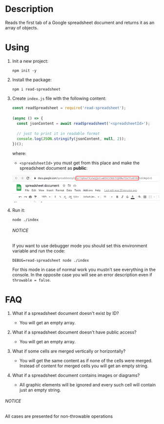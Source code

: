 # Description

Reads the first tab of a Google spreadsheet document and returns it as an array of objects.

# Using

1. Init a new project:
   ```shell
   npm init -y
   ```

2. Install the package:
   ```shell
   npm i read-spreadsheet
   ```

3. Create `index.js` file with the following content: 
   ```javascript
   const readSpreadsheet = require('read-spreadsheet');
   
   (async () => {
     const jsonContent = await readSpreadsheet('<spreadsheetId>');
   
     // just to print it in readable format
     console.log(JSON.stringify(jsonContent, null, 2));
   })();
   ```
   where:
      - `<spreadsheetId>` you must get from this place and make the spreadsheet document as **public**:


   ![screenshot of sample](docs/screenshot.png)

4. Run it:
   ```shell
   node ./index
   ```
   ###### NOTICE
   If you want to use debugger mode you should set this environment variable and run the code:
   ```shell
   DEBUG=read-spreadsheet node ./index
   ```
   For this mode in case of normal work you mustn't see everything in the console. In the opposite case you will see an error description even if `throwable = false`. 

# FAQ

1. What if a spreadsheet document doesn't exist by ID?
   - You will get an empty array.


2. What if a spreadsheet document doesn't have public access?
   - You will get an empty array.


3. What if some cells are merged vertically or horizontally?
   - You will get the same content as if none of the cells were merged. Instead of content for merged cells you will get an empty string. 


4. What if a spreadsheet document contains images or diagrams?
   - All graphic elements will be ignored and every such cell will contain just an empty string. 

###### NOTICE
All cases are presented for non-throwable operations
